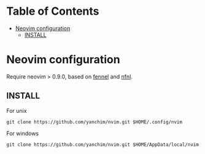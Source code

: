 # Table of Contents                                     <!-- :TOC: -->
- [Neovim configuration](#neovim-configuration)
  - [INSTALL](#install)

# Neovim configuration

Require neovim > 0.9.0, based on [fennel] and [nfnl].

## INSTALL

For unix

    git clone https://github.com/yanchim/nvim.git $HOME/.config/nvim

For windows

    git clone https://github.com/yanchim/nvim.git $HOME/AppData/local/nvim

[fennel]: https://fennel-lang.org
[nfnl]: https://github.com/Olical/nfnl
